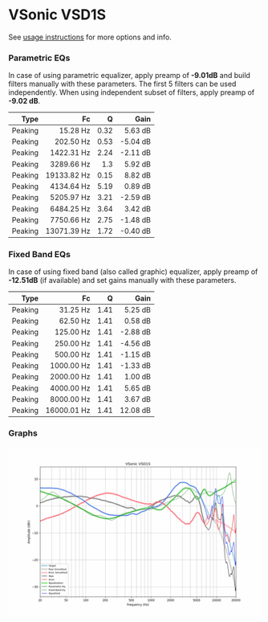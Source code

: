 # VSonic VSD1S
See [usage instructions](https://github.com/jaakkopasanen/AutoEq#usage) for more options and info.

### Parametric EQs
In case of using parametric equalizer, apply preamp of **-9.01dB** and build filters manually
with these parameters. The first 5 filters can be used independently.
When using independent subset of filters, apply preamp of **-9.02 dB**.

| Type    | Fc          |    Q | Gain     |
|--------:|------------:|-----:|---------:|
| Peaking | 15.28 Hz    | 0.32 | 5.63 dB  |
| Peaking | 202.50 Hz   | 0.53 | -5.04 dB |
| Peaking | 1422.31 Hz  | 2.24 | -2.11 dB |
| Peaking | 3289.66 Hz  | 1.3  | 5.92 dB  |
| Peaking | 19133.82 Hz | 0.15 | 8.82 dB  |
| Peaking | 4134.64 Hz  | 5.19 | 0.89 dB  |
| Peaking | 5205.97 Hz  | 3.21 | -2.59 dB |
| Peaking | 6484.25 Hz  | 3.64 | 3.42 dB  |
| Peaking | 7750.66 Hz  | 2.75 | -1.48 dB |
| Peaking | 13071.39 Hz | 1.72 | -0.40 dB |

### Fixed Band EQs
In case of using fixed band (also called graphic) equalizer, apply preamp of **-12.51dB**
(if available) and set gains manually with these parameters.

| Type    | Fc          |    Q | Gain     |
|--------:|------------:|-----:|---------:|
| Peaking | 31.25 Hz    | 1.41 | 5.25 dB  |
| Peaking | 62.50 Hz    | 1.41 | 0.58 dB  |
| Peaking | 125.00 Hz   | 1.41 | -2.88 dB |
| Peaking | 250.00 Hz   | 1.41 | -4.56 dB |
| Peaking | 500.00 Hz   | 1.41 | -1.15 dB |
| Peaking | 1000.00 Hz  | 1.41 | -1.33 dB |
| Peaking | 2000.00 Hz  | 1.41 | 1.00 dB  |
| Peaking | 4000.00 Hz  | 1.41 | 5.65 dB  |
| Peaking | 8000.00 Hz  | 1.41 | 3.67 dB  |
| Peaking | 16000.01 Hz | 1.41 | 12.08 dB |

### Graphs
![](./VSonic%20VSD1S.png)